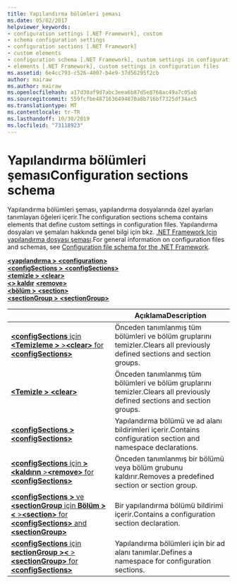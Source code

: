 ```yaml
---
title: Yapılandırma bölümleri şeması
ms.date: 05/02/2017
helpviewer_keywords:
- configuration settings [.NET Framework], custom
- schema configuration settings
- configuration sections [.NET Framework]
- custom elements
- configuration schema [.NET Framework], custom settings in configuration files
- elements [.NET Framework], custom settings in configuration files
ms.assetid: 6e4cc793-c526-4007-b4e9-37d56295f2cb
author: mairaw
ms.author: mairaw
ms.openlocfilehash: a17d30af9d7abc3eea6b87d5e8768ac49a7c05ab
ms.sourcegitcommit: 559fcfbe4871636494870a8b716bf7325df34ac5
ms.translationtype: MT
ms.contentlocale: tr-TR
ms.lasthandoff: 10/30/2019
ms.locfileid: "73118923"
---
```

# <a name="configuration-sections-schema"></a><span data-ttu-id="678af-102">Yapılandırma bölümleri şeması</span><span class="sxs-lookup"><span data-stu-id="678af-102">Configuration sections schema</span></span>

<span data-ttu-id="678af-103">Yapılandırma bölümleri şeması, yapılandırma dosyalarında özel ayarları tanımlayan öğeleri içerir.</span><span class="sxs-lookup"><span data-stu-id="678af-103">The configuration sections schema contains elements that define custom settings in configuration files.</span></span> <span data-ttu-id="678af-104">Yapılandırma dosyaları ve şemaları hakkında genel bilgi için bkz. [.NET Framework Için yapılandırma dosyası şeması](index.md).</span><span class="sxs-lookup"><span data-stu-id="678af-104">For general information on configuration files and schemas, see [Configuration file schema for the .NET Framework](index.md).</span></span>

<span data-ttu-id="678af-105">[ **\<yapılandırma >** ](configuration-element.md) </span><span class="sxs-lookup"><span data-stu-id="678af-105">[**\<configuration>**](configuration-element.md) </span></span>  
<span data-ttu-id="678af-106">[ **\<configSections >** ](configsections-element-for-configuration.md) </span><span class="sxs-lookup"><span data-stu-id="678af-106">[**\<configSections>**](configsections-element-for-configuration.md) </span></span>  
<span data-ttu-id="678af-107">[ **\<temizle >** ](clear-element-for-configsections.md) </span><span class="sxs-lookup"><span data-stu-id="678af-107">[**\<clear>**](clear-element-for-configsections.md) </span></span>  
<span data-ttu-id="678af-108">[ **\<> kaldır**](remove-element-for-configsections.md) </span><span class="sxs-lookup"><span data-stu-id="678af-108">[**\<remove>**](remove-element-for-configsections.md) </span></span>  
<span data-ttu-id="678af-109">[ **\<bölüm >** ](section-element.md) </span><span class="sxs-lookup"><span data-stu-id="678af-109">[**\<section>**](section-element.md) </span></span>  
[<span data-ttu-id="678af-110"> **\<sectionGroup >** </span><span class="sxs-lookup"><span data-stu-id="678af-110">**\<sectionGroup>**</span></span>](sectiongroup-element-for-configsections.md)

|     | <span data-ttu-id="678af-111">Açıklama</span><span class="sxs-lookup"><span data-stu-id="678af-111">Description</span></span> |
| --- | ----------- |
| [<span data-ttu-id="678af-112"> **\<configSections** için **\<Temizleme >** ></span><span class="sxs-lookup"><span data-stu-id="678af-112">**\<clear>** for **\<configSections>**</span></span>](clear-element-for-configsections.md) | <span data-ttu-id="678af-113">Önceden tanımlanmış tüm bölümleri ve bölüm gruplarını temizler.</span><span class="sxs-lookup"><span data-stu-id="678af-113">Clears all previously defined sections and section groups.</span></span> |
| [<span data-ttu-id="678af-114"> **\<Temizle >** </span><span class="sxs-lookup"><span data-stu-id="678af-114">**\<clear>**</span></span>](clear-element-for-configsections.md) | <span data-ttu-id="678af-115">Önceden tanımlanmış tüm bölümleri ve bölüm gruplarını temizler.</span><span class="sxs-lookup"><span data-stu-id="678af-115">Clears all previously defined sections and section groups.</span></span> |
| [<span data-ttu-id="678af-116"> **\<configSections >** </span><span class="sxs-lookup"><span data-stu-id="678af-116">**\<configSections>**</span></span>](configsections-element-for-configuration.md) | <span data-ttu-id="678af-117">Yapılandırma bölümü ve ad alanı bildirimleri içerir.</span><span class="sxs-lookup"><span data-stu-id="678af-117">Contains configuration section and namespace declarations.</span></span> |
| [<span data-ttu-id="678af-118"> **\<configSections** için **>\<kaldırın** ></span><span class="sxs-lookup"><span data-stu-id="678af-118">**\<remove>** for **\<configSections>**</span></span>](remove-element-for-configsections.md) | <span data-ttu-id="678af-119">Önceden tanımlanmış bir bölümü veya bölüm grubunu kaldırır.</span><span class="sxs-lookup"><span data-stu-id="678af-119">Removes a predefined section or section group.</span></span> |
| [<span data-ttu-id="678af-120"> **\<configSections >** ve **\<sectionGroup** için **Bölüm >\<** ></span><span class="sxs-lookup"><span data-stu-id="678af-120">**\<section>** for **\<configSections>** and **\<sectionGroup>**</span></span>](section-element.md) | <span data-ttu-id="678af-121">Bir yapılandırma bölümü bildirimi içerir.</span><span class="sxs-lookup"><span data-stu-id="678af-121">Contains a configuration section declaration.</span></span> |
| [<span data-ttu-id="678af-122"> **\<configSections** için **sectionGroup >\<** ></span><span class="sxs-lookup"><span data-stu-id="678af-122">**\<sectionGroup>** for **\<configSections>**</span></span>](sectiongroup-element-for-configsections.md) | <span data-ttu-id="678af-123">Yapılandırma bölümleri için bir ad alanı tanımlar.</span><span class="sxs-lookup"><span data-stu-id="678af-123">Defines a namespace for configuration sections.</span></span> |
